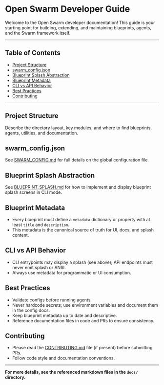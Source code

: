 # Open Swarm Developer Guide

Welcome to the Open Swarm developer documentation! This guide is your starting point for building, extending, and maintaining blueprints, agents, and the Swarm framework itself.

---

## Table of Contents
- [Project Structure](#project-structure)
- [swarm_config.json](#swarm_configjson)
- [Blueprint Splash Abstraction](#blueprint-splash-abstraction)
- [Blueprint Metadata](#blueprint-metadata)
- [CLI vs API Behavior](#cli-vs-api-behavior)
- [Best Practices](#best-practices)
- [Contributing](#contributing)

---

## Project Structure
Describe the directory layout, key modules, and where to find blueprints, agents, utilities, and documentation.

## swarm_config.json
See [SWARM_CONFIG.md](./SWARM_CONFIG.md) for full details on the global configuration file.

## Blueprint Splash Abstraction
See [BLUEPRINT_SPLASH.md](./BLUEPRINT_SPLASH.md) for how to implement and display blueprint splash screens in CLI mode.

## Blueprint Metadata
- Every blueprint must define a `metadata` dictionary or property with at least `title` and `description`.
- This metadata is the canonical source of truth for UI, docs, and splash content.

## CLI vs API Behavior
- CLI entrypoints may display a splash (see above); API endpoints must never emit splash or ANSI.
- Always use metadata for programmatic or UI consumption.

## Best Practices
- Validate configs before running agents.
- Never hardcode secrets; use environment variables and document them in the config docs.
- Keep blueprint metadata up to date and descriptive.
- Reference documentation files in code and PRs to ensure consistency.

## Contributing
- Please read the [CONTRIBUTING.md](./CONTRIBUTING.md) file (if present) before submitting PRs.
- Follow code style and documentation conventions.

---

**For more details, see the referenced markdown files in the `docs/` directory.**
